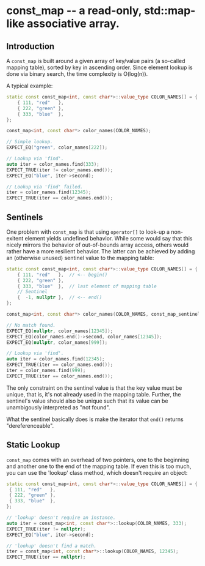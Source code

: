 # const_map -- a read-only, std::map-like associative array.

## Introduction

A `const_map` is built around a given array of key/value pairs (a so-called mapping table), sorted by key in ascending order. Since element lookup is done via binary search, the time
complexity is O(log(n)).

A typical example:
```c++
static const const_map<int, const char*>::value_type COLOR_NAMES[] = {
    { 111, "red"   },
    { 222, "green" },
    { 333, "blue"  },
};

const_map<int, const char*> color_names(COLOR_NAMES);

// Simple lookup.
EXPECT_EQ("green", color_names[222]);

// Lookup via 'find'.
auto iter = color_names.find(333);
EXPECT_TRUE(iter != color_names.end());
EXPECT_EQ("blue", iter->second);

// Lookup via 'find' failed.
iter = color_names.find(12345);
EXPECT_TRUE(iter == color_names.end());
```

## Sentinels

One problem with `const_map` is that using `operator[]` to look-up a non-exitent element yields undefined behavior. While some would say that this nicely mirrors the behavior of out-of-bounds array access, others would rather have a more resilient behavior. The latter can be achieved by adding an (otherwise unused) sentinel value to the mapping table:

```c++
static const const_map<int, const char*>::value_type COLOR_NAMES[] = {
    { 111, "red"   },  // <-- begin()
    { 222, "green" },
    { 333, "blue"  },  // last element of mapping table
    // Sentinel
    {  -1, nullptr },  // <-- end()
};

const_map<int, const char*> color_names(COLOR_NAMES, const_map_sentinel::yes);

// No match found.
EXPECT_EQ(nullptr, color_names[12345]);
EXPECT_EQ(color_names.end()->second, color_names[12345]);
EXPECT_EQ(nullptr, color_names[999]);

// Lookup via 'find'.
auto iter = color_names.find(12345);
EXPECT_TRUE(iter == color_names.end());
iter = color_names.find(999);
EXPECT_TRUE(iter == color_names.end());
```

The only constraint on the sentinel value is that the key value must be unique, that is, it's not already used in the mapping table. Further, the sentinel's value should also be unique such that its value can be unambigously interpreted as "not found". 

What the sentinel basically does is make the iterator that `end()` returns "dereferenceable".


## Static Lookup

`const_map` comes with an overhead of two pointers, one to the beginning and another one to the end of the mapping table. If even this is too much, you can use the 'lookup' class method, which doesn't require an object:

```c++
static const const_map<int, const char*>::value_type COLOR_NAMES[] = {
 { 111, "red"   },
 { 222, "green" },
 { 333, "blue"  },
};

// 'lookup' doesn't require an instance.
auto iter = const_map<int, const char*>::lookup(COLOR_NAMES, 333);
EXPECT_TRUE(iter != nullptr);
EXPECT_EQ("blue", iter->second);

// 'lookup' doesn't find a match.
iter = const_map<int, const char*>::lookup(COLOR_NAMES, 12345);
EXPECT_TRUE(iter == nullptr);
```
